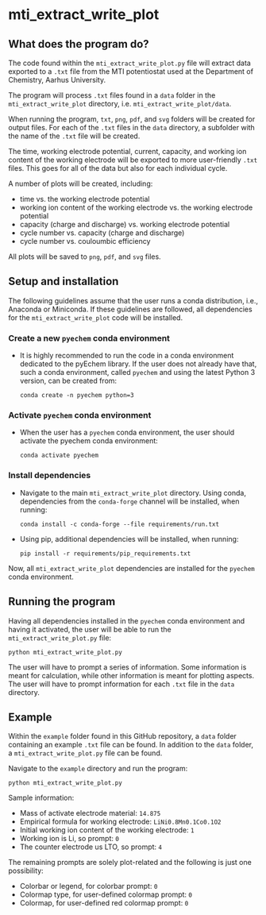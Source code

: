 # mti_extract_write_plot

## What does the program do?
The code found within the `mti_extract_write_plot.py` file will extract data
exported to a `.txt` file from the MTI potentiostat used at the Department of
Chemistry, Aarhus University.

The program will process `.txt` files found in a `data` folder in the
`mti_extract_write_plot` directory, i.e. `mti_extract_write_plot/data`.

When running the program, `txt`, `png`, `pdf`, and `svg` folders will be created
for output files. For each of the `.txt` files in the `data` directory, a
subfolder with the name of the `.txt` file will be created.

The time, working electrode potential, current, capacity, and working ion
content of the working electrode will be exported to more user-friendly `.txt`
files. This goes for all of the data but also for each individual cycle.

A number of plots will be created, including:
- time vs. the working electrode potential
- working ion content of the working electrode vs. the working electrode
  potential
- capacity (charge and discharge) vs. working electrode potential
- cycle number vs. capacity (charge and discharge)
- cycle number vs. couloumbic efficiency

All plots will be saved to `png`, `pdf`, and `svg` files.

## Setup and installation
The following guidelines assume that the user runs a conda distribution, i.e.,
Anaconda or Miniconda. If these guidelines are followed, all dependencies for
the `mti_extract_write_plot` code will be installed.

### Create a new `pyechem` conda environment
- It is highly recommended to run the code in a conda environment dedicated to
  the pyEchem library. If the user does not already have that, such a conda
  environment, called `pyechem` and using the latest Python 3 version, can be
  created from:
  ```shell
  conda create -n pyechem python=3
  ```

### Activate `pyechem` conda environment
- When the user has a `pyechem` conda environment, the user should activate the
  pyechem conda environment:
  ```shell
  conda activate pyechem
  ```

### Install dependencies
- Navigate to the main `mti_extract_write_plot` directory. Using conda,
  dependencies from the `conda-forge` channel will be installed, when running:
  ```shell
  conda install -c conda-forge --file requirements/run.txt
  ```
- Using pip, additional dependencies will be installed, when running:
  ```shell
  pip install -r requirements/pip_requirements.txt
  ```
Now, all `mti_extract_write_plot` dependencies are installed for the `pyechem`
conda environment.

## Running the program
Having all dependencies installed in the `pyechem` conda environment and having
it activated, the user will be able to run the `mti_extract_write_plot.py` file:
```shell
python mti_extract_write_plot.py
```

The user will have to prompt a series of information. Some information is meant
for calculation, while other information is meant for plotting aspects. The user
will have to prompt information for each `.txt` file in the `data` directory.

## Example
Within the `example` folder found in this GitHub repository, a `data` folder
containing an example `.txt` file can be found. In addition to the `data`
folder, a `mti_extract_write_plot.py` file can be found.

Navigate to the `example` directory and run the program:
```shell
python mti_extract_write_plot.py
```

Sample information:
- Mass of activate electrode material: `14.875`
- Empirical formula for working electrode: `LiNi0.8Mn0.1Co0.1O2`
- Initial working ion content of the working electrode: `1`
- Working ion is Li, so prompt: `0`
- The counter electrode us LTO, so prompt: `4`

The remaining prompts are solely plot-related and the following is just one
possibility:
- Colorbar or legend, for colorbar prompt: `0`
- Colormap type, for user-defined colormap prompt: `0`
- Colormap, for user-defined red colormap prompt: `0`
